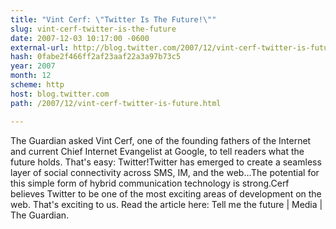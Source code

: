```yaml
---
title: "Vint Cerf: \"Twitter Is The Future!\""
slug: vint-cerf-twitter-is-the-future
date: 2007-12-03 10:17:00 -0600
external-url: http://blog.twitter.com/2007/12/vint-cerf-twitter-is-future.html
hash: 0fabe2f466ff2af23aaf22a3a97b73c5
year: 2007
month: 12
scheme: http
host: blog.twitter.com
path: /2007/12/vint-cerf-twitter-is-future.html

---
```


The Guardian asked Vint Cerf, one of the founding fathers of the Internet and current Chief Internet Evangelist at Google, to tell readers what the future holds. That's easy: Twitter!Twitter has emerged to create a seamless layer of social connectivity across SMS, IM, and the web...The potential for this simple form of hybrid communication technology is strong.Cerf believes Twitter to be one of the most exciting areas of development on the web. That's exciting to us. Read the article here: Tell me the future | Media | The Guardian.

